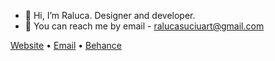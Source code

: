 - 🤍 Hi, I’m Raluca. Designer and developer.
- 💌 You can reach me by email - ralucasuciuart@gmail.com

[Website](https://www.ralucasuciuart.com) • [Email](mailto:ralucasuciuart.com) • [Behance](https://www.behance.net/ralucasuciu)
